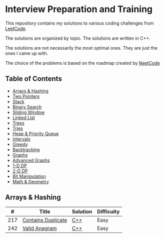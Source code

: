 # Interview Preparation and Training

This repository contains my solutions to various coding challenges from [LeetCode](https://leetcode.com/).

The solutions are organized by topic. The solutions are written in C++.

The solutions are not necessarily the most optimal ones. They are just the ones I came up with.

The choice of the problems is based on the roadmap created by [NeetCode](https://neetcode.io/)

## Table of Contents

- [Arrays & Hashing](./Arrays%20&%20Hashing/)
- [Two Pointers](./Two%20Pointers/)
- [Stack](./Stack/)
- [Binary Search](./Binary%20Search/)
- [Sliding Window](./Sliding%20Window/)
- [Linked List](./Linked%20List/)
- [Trees](./Trees/)
- [Tries](./Tries/)
- [Heap & Priority Queue](./Heap%20&%20Priority%20Queue/)
- [Intervals](./Intervals/)
- [Greedy](./Greedy/)
- [Backtracking](./Backtracking/)
- [Graphs](./Graphs/)
- [Advanced Graphs](./Advanced%20Graphs/)
- [1-D DP](./1-D%20DP/)
- [2-D DP](./2-D%20DP/)
- [Bit Manipulation](./Bit%20Manipulation/)
- [Math & Geometry](./Math%20&%20Geometry/)

## Arrays & Hashing

| #   | Title                                                                   | Solution                                                                            | Difficulty |
| --- | ----------------------------------------------------------------------- | ----------------------------------------------------------------------------------- | ---------- |
| 217 | [Contains Duplicate](https://leetcode.com/problems/contains-duplicate/) | [C++](/Arrays%20&%20Hashing/task-217-contains-duplicate/217.contains-duplicate.cpp) | Easy       |
| 242 | [Valid Anagram](https://leetcode.com/problems/valid-anagram/)           | [C++](./Arrays%20&%20Hashing/task-242-valid-anagram/242.valid-anagram.cpp)          | Easy       |
